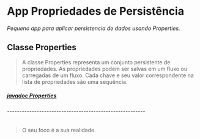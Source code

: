 # App Propriedades de Persistência
_Pequeno app para aplicar persistencia de dados usando Properties._

## Classe Properties
> A classe Properties representa um conjunto persistente de propriedades. As propriedades podem ser salvas em um fluxo ou carregadas de um fluxo. Cada chave e seu valor correspondente na lista de propriedades são uma sequência.

##### [javadoc Properties](https://docs.oracle.com/javase/7/docs/api/java/util/Properties.html)

###### --------------------------------------------------------
> O seu foco é a sua realidade.